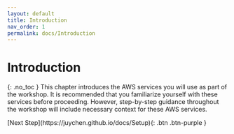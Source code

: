 ```yaml
---
layout: default
title: Introduction
nav_order: 1
permalink: docs/Introduction
---
```


# Introduction
{: .no_toc }
This chapter introduces the AWS services you will use as part of the workshop. It is recommended that you familiarize yourself with these services before proceeding. However, step-by-step guidance throughout the workshop will include necessary context for these AWS services.

<div class="code-example" markdown="1">
[Next Step](https://juychen.github.io/docs/Setup){: .btn .btn-purple }
</div>